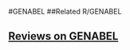 #GENABEL
##Related
R/GENABEL


## [Reviews on GENABEL](https://github.com/gaow/genetic-analysis-software/issues/144)